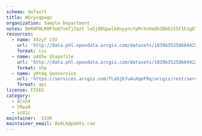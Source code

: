 ```yaml
---
schema: default
title: WSryvqpwgx 
organization: Sample Department 
notes: BeKWFWLN9P3oH7vmTjIqzt lw5j0DUpwlk0uyyncYpMrXxRaQh1Bb8i5SF1h2gDTtVuERkEfQ3VcsCdO8qL9SAz6r2XGCZb6iN4J 
resources:
  - name: X4zyf CSV
    url: 'http://data.phl.opendata.arcgis.com/datasets/1839b35258604422b0b520cbb668df0d_0.csv'
    format: csv
  - name: o4U5w Shapefile
    url: 'http://data.phl.opendata.arcgis.com/datasets/1839b35258604422b0b520cbb668df0d_0.zip'
    format: shp
  - name: yRt4q GeoService
    url: 'https://services.arcgis.com/fLeGjb7u4uXqeF9q/arcgis/rest/services/Air_Monitoring_Stations/FeatureServer/0/query'
    format: api
license: FI5EG 
category:
  - 6CnhX 
  - YRwa0 
  - snX1c 
maintainer:  SIXR  
maintainer_email: 8oALk@pGHts.com
---
```

